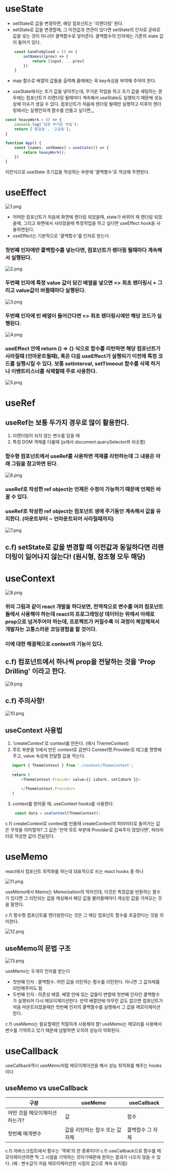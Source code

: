 # useState
 
- setState로 값을 변경하면, 해당 컴포넌트는 '리랜더링' 된다.
- setState로 값을 변경할때, 그 이전값과 연관이 있다면 setState의 인자로 곧바로 값을 넣는 것이 아니라!
  콜백함수로 넣어준다. 콜백함수의 인자에는 기존의 state 값이 들어가 있다.

```js
    const handleUpload = () => {
        setNames((prev) => {
            return [input, ...prev]
        })
    }
```

- map 함수로 배열의 값들을 출력해 줄때에는 꼭 key속성을 부여해 주어야 한다.

- useState에서는 초기 값을 넣어주는데, 무거운 작업을 하고 초기 값을 세팅하는 경우에는 컴포넌트가 리랜더링 될때마다 계속해서 useState도 실행되기 때문에 성능상에 이슈가 생길 수 있다. 컴포넌트가 처음에 렌더링 될때만 실행하고 이후의 렌더링에서는 실행안되게 함수를 만들고 싶다면,,,

```js
const heavyWork = () => {
    console.log('엄청 무거운 작업');
    return ['홍길동', '고길동'];
}

function App() {
    const [names, setNames] = useState(() => {
        return heavyWork();
    })
}
```
이런식으로 useState 초기값을 작성하는 부분에 '콜백함수'로 작성해 주면된다.

# useEffect

![1.png](./study/1.png)
- 어떠한 컴포넌트가 처음에 화면에 렌더링 되었을때, state가 바뀌어 재 랜더링 되었을때, 그리고 화면에서 사라졌을때 특정작업을 하고 싶다면 useEffect hook을 사용하면된다.
- useEffect는 기본적으로 '콜백함수'를 인자로 받는다.

### 첫번째 인자에만 콜백함수를 넣는다면, 컴포넌트가 렌더링 될때마다 계속해서 실행된다.
![2.png](./study/2.png)

### 두번째 인자에 특정 value 값이 담긴 배열을 넣으면 => 최초 렌더링시 + 그리고 value값이 바뀔때마다 실행된다.
![3.png](./study/3.png)

### 두번째 인자에 빈 배열이 들어간다면 => 최초 렌더링시에만 해당 코드가 실행된다.
![4.png](./study/4.png)

### useEffect 안에 return () => {} 식으로 함수를 리턴하면 해당 컴포넌트가 사라질때 (언마운트될때), 혹은 다음 useEffect가 실행되기 이전에 특정 코드를 실행시킬 수 있다. 보통 setInterval, setTimeout 함수를 삭제 하거나 이벤트리스너를 삭제할때 주로 사용한다.
![5.png](./study/5.png)

# useRef
## useRef는 보통 두가지 경우로 많이 활용한다.
 1) 리랜더링이 되지 않는 변수를 담을 때
 2) 특정 DOM 객체를 다룰때 (js에서 document.querySelector와 비슷함)

### 함수형 컴포넌트에서 useRef를 사용하면 객체를 리턴하는데 그 내용은 아래 그림을 참고하면 된다.
![6.png](./study/6.png)
### useRef로 작성한 ref object는 언제든 수정이 가능하기 때문에 언제든 바꿀 수 있다.
### useRef로 작성한 ref object는  컴포넌트 생애 주기동안 계속해서 값을 유지한다. (마운트부터 ~ 언마운트되어 사라질때까지)

![7.png](./study/7.png)

## c.f) setState로 값을 변경할 때 이전값과 동일하다면 리랜더링이 일어나지 않는다! (원시형, 참조형 모두 해당)


# useContext

![8.png](./study/8.png)

### 위의 그림과 같이 react 개발을 하다보면, 전역적으로 변수를 여러 컴포넌트들에서 사용해야 하는데 react의 프로그래밍상 데이터는 위에서 아래로 prop으로 넘겨주어야 하는데, 프로젝트가 커질수록 이 과정이 복잡해져서 개발자는 고통스러운 코딩경험을 할 것이다.
### 이에 대한 해결책으로 context의 기능이 있다.

## c.f) 컴포넌트에서 하나씩 prop을 전달하는 것을 'Prop Drilling' 이라고 한다.

![9.png](./study/9.png)

## c.f) 주의사항!
![10.png](./study/10.png)

## useContext 사용법
 1) 'createContext'로 context를 만든다. (예시 ThemeContext)
 2) 루트 부분을 1)에서 만든 context로 감싼다
    Context명.Provider로 태그를 명명해주고, value 속성에 전달할 값을 적는다.
 ```js
    import { ThemeContext } from './context/ThemeContext';
    ...
    return (
        <ThemeContext.Provider value={{ isDark, setIsDark }}>

        </ThemeContext.Provider>
    )
 ```
3) context를 받아올 때, useContext hooks를 사용한다.
   ```js
    const data = useContext(ThemeContext);
   ```

c.f) createContext로 context를 만들때 createContext의 파라미터로 들어가는 값은 무엇을 의미할까?
     그 값은 '만약 루트 부분에 Provider로 감싸주지 않았다면', 파라미터로 작성한 값이 전달된다.

# useMemo
react에서 컴포넌트 최적화를 하는데 대표적으로 쓰는 react hooks 중 하나

![11.png](./study/11.png)

useMemo에서 Memo는 Memoization의 약자인데, 이것은 특정값을 반환하는 함수가 있다면 그 리턴되는 값을 캐싱해서 해당 값을 불러올때마다 캐싱된 값을 가져오는 것을 말한다.

c.f) 함수형 컴포넌트를 렌더링한다는 것은 그 해당 컴포넌트 함수를 호출한다는 것을 의미한다.

![12.png](./study/12.png)

## useMemo의 문법 구조
![13.png](./study/13.png)

useMemo는 두개의 인자를 받는다 
 - 첫번째 인자 : 콜백함수. 어떤 값을 리턴하는 함수를 리턴한다. 아니면 그 값자체를 리턴해주어도 됨
 - 두번째 인자 : 의존성 배열. 배열 안에 있는 값들이 변할때 첫번째 인자인 콜백함수가 실행되어 다시 메모이제이션한다. 만약 배열안에 아무런 값도 없으면 컴포넌트가 처음 마운트되었을때만 첫번째 인자의 콜백함수를 실행해서 그 값을 메모이제이션한다.

c.f) useMemo는 필요할때만 적절하게 사용해야 함! useMemo는 메모리를 사용해서 변수를 기억하고 있기 때문에 남발하면 오히려 성능이 악화된다.

# useCallback
useCallback역시 useMemo처럼 메모이제이션을 해서 성능 최적화를 해주는 hooks이다

## useMemo vs useCallback 
|구분|useMemo|useCallback|
|---|---|---|
|어떤 것을 메모이제이션하는가?|값|함수
|첫번째 매개변수|값을 리턴하는 함수 또는 값 자체|콜백함수 그 자체

c.f) 자바스크립트에서 함수는 '객체'의 한 종류이다!
c.f) useCallback으로 함수를 메모이제이션하면 딱 그 시점을 기억하는 것이기때문에 원하는 결과가 나오지 않을 수 있다.
    (예 : 변수값이 처음 메모이제이션한 시점의 값으로 계속 유지됨)